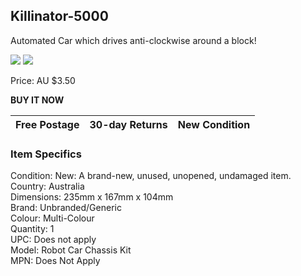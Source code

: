 ## Killinator-5000

Automated Car which drives anti-clockwise around a block!

![]({{BASE_PATH}}/images/robot.PNG)
<img src = "https://frankta13.github.io/Team-Asians-Jye/images/robot.png">

Price: AU $3.50

**BUY IT NOW**

Free Postage | 30-day Returns | New Condition
-------------|----------------|--------------





### Item Specifics
Condition:  New: A brand-new, unused, unopened, undamaged item.  
Country:    Australia  
Dimensions: 235mm x 167mm x 104mm  
Brand: Unbranded/Generic  
Colour: Multi-Colour  
Quantity: 1  
UPC: Does not apply  
Model: Robot Car Chassis Kit  
MPN: Does Not Apply  
